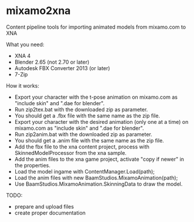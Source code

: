 mixamo2xna
==========

Content pipeline tools for importing animated models from mixamo.com to XNA

What you need:
- XNA 4
- Blender 2.65 (not 2.70 or later)
- Autodesk FBX Converter 2013 (or later)
- 7-Zip

How it works:
- Export your character with the t-pose animation on mixamo.com as "include skin" and ".dae for blender".
- Run zip2tex.bat with the downloaded zip as parameter.
- You should get a .fbx file with the same name as the zip file.
- Export your character with the desired animation (only one at a time) on mixamo.com as "include skin" and ".dae for blender".
- Run zip2anim.bat with the downloaded zip as parameter.
- You should get a .anim file with the same name as the zip file.
- Add the fbx file to the xna content project, process with SkinnedModelProcessor from the xna sample.
- Add the anim files to the xna game project, activate "copy if newer" in the properties.
- Load the model ingame with ContentManager.Load<Model>(path);
- Load the anim files with new BaamStudios.MixamoAnimation(path);
- Use BaamStudios.MixamoAnimation.SkinningData to draw the model.

TODO: 
- prepare and upload files
- create proper documentation

